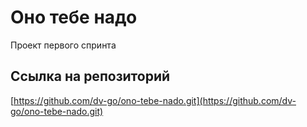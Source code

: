# Оно тебе надо

Проект первого спринта

## Ссылка на репозиторий

[https://github.com/dv-go/ono-tebe-nado.git](https://github.com/dv-go/ono-tebe-nado.git)